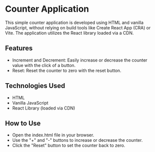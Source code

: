 # Counter Application
This simple counter application is developed using HTML and vanilla JavaScript, without relying on build tools like Create React App (CRA) or Vite. The application utilizes the React library loaded via a CDN.

## Features
- Increment and Decrement: Easily increase or decrease the counter value with the click of a button.
- Reset: Reset the counter to zero with the reset button.

## Technologies Used
- HTML
- Vanilla JavaScript
- React Library (loaded via CDN)

## How to Use
- Open the index.html file in your browser.
- Use the "+" and "-" buttons to increase or decrease the counter.
- Click the "Reset" button to set the counter back to zero.